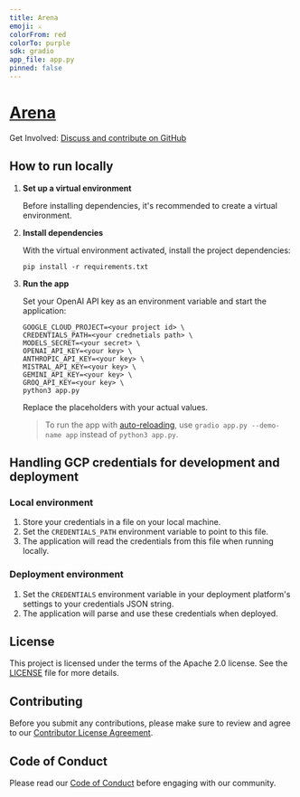 ```yaml
---
title: Arena
emoji: ⚔️
colorFrom: red
colorTo: purple
sdk: gradio
app_file: app.py
pinned: false
---
```


# [Arena](https://huggingface.co/spaces/yanolja/arena)

Get Involved: [Discuss and contribute on GitHub](https://github.com/yanolja/arena)

## How to run locally

1. **Set up a virtual environment**

   Before installing dependencies, it's recommended to create a virtual environment.

1. **Install dependencies**

   With the virtual environment activated, install the project dependencies:

   ```shell
   pip install -r requirements.txt
   ```

1. **Run the app**

   Set your OpenAI API key as an environment variable and start the application:

   ```shell
   GOOGLE_CLOUD_PROJECT=<your project id> \
   CREDENTIALS_PATH=<your crednetials path> \
   MODELS_SECRET=<your secret> \
   OPENAI_API_KEY=<your key> \
   ANTHROPIC_API_KEY=<your key> \
   MISTRAL_API_KEY=<your key> \
   GEMINI_API_KEY=<your key> \
   GROQ_API_KEY=<your key> \
   python3 app.py
   ```

   Replace the placeholders with your actual values.

   > To run the app with [auto-reloading](https://www.gradio.app/guides/developing-faster-with-reload-mode), use `gradio app.py --demo-name app` instead of `python3 app.py`.

## Handling GCP credentials for development and deployment

### Local environment

1. Store your credentials in a file on your local machine.
1. Set the `CREDENTIALS_PATH` environment variable to point to this file.
1. The application will read the credentials from this file when running locally.

### Deployment environment

1. Set the `CREDENTIALS` environment variable in your deployment platform's settings to your credentials JSON string.
2. The application will parse and use these credentials when deployed.

## License

This project is licensed under the terms of the Apache 2.0 license. See the [LICENSE](LICENSE) file for more details.

## Contributing

Before you submit any contributions, please make sure to review and agree to our [Contributor License Agreement](CLA.md).

## Code of Conduct

Please read our [Code of Conduct](CODE_OF_CONDUCT.md) before engaging with our community.
